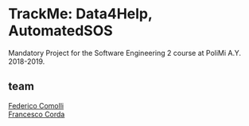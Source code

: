 # TrackMe: Data4Help, AutomatedSOS
Mandatory Project for the Software Engineering 2 course at PoliMi A.Y. 2018-2019.

## team  
[Federico Comolli](https://github.com/federicocomolli)  
[Francesco Corda](https://github.com/francescocorda)  

